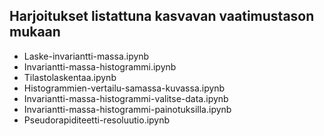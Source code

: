 ## Harjoitukset listattuna kasvavan vaatimustason mukaan
- Laske-invariantti-massa.ipynb 
- Invariantti-massa-histogrammi.ipynb 
- Tilastolaskentaa.ipynb 
- Histogrammien-vertailu-samassa-kuvassa.ipynb 
- Invariantti-massa-histogrammi-valitse-data.ipynb 
- Invariantti-massa-histogrammi-painotuksilla.ipynb 
- Pseudorapiditeetti-resoluutio.ipynb
